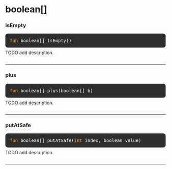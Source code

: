 # boolean[]

### isEmpty
<div style="background-color: #2e2e2e; padding: 1em; border-radius: 8px; margin-bottom: 1em; color: #f8f8f2; font-family: monospace;">
<code style="all: unset; font-family: monospace; color: inherit;">
<span style='color: orange;'>fun</span> boolean[] isEmpty()</code>
</div>
<p style="margin-top: -0.5em; margin-bottom: 2em;">
TODO add description.
</p>

---

### plus
<div style="background-color: #2e2e2e; padding: 1em; border-radius: 8px; margin-bottom: 1em; color: #f8f8f2; font-family: monospace;">
<code style="all: unset; font-family: monospace; color: inherit;">
<span style='color: orange;'>fun</span> boolean[] plus(boolean[] b)</code>
</div>
<p style="margin-top: -0.5em; margin-bottom: 2em;">
TODO add description.
</p>

---

### putAtSafe
<div style="background-color: #2e2e2e; padding: 1em; border-radius: 8px; margin-bottom: 1em; color: #f8f8f2; font-family: monospace;">
<code style="all: unset; font-family: monospace; color: inherit;">
<span style='color: orange;'>fun</span> boolean[] putAtSafe(<span style='color: orange;'>int </span>index, boolean value)</code>
</div>
<p style="margin-top: -0.5em; margin-bottom: 2em;">
TODO add description.
</p>

---

